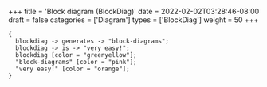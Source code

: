 +++
title = 'Block diagram (BlockDiag)'
date = 2022-02-02T03:28:46-08:00
draft = false
categories = ['Diagram']
types =  ['BlockDiag']
weight = 50
+++
```kroki {type=BlockDiag}
{
  blockdiag -> generates -> "block-diagrams";
  blockdiag -> is -> "very easy!";
  blockdiag [color = "greenyellow"];
  "block-diagrams" [color = "pink"];
  "very easy!" [color = "orange"];
}
```
